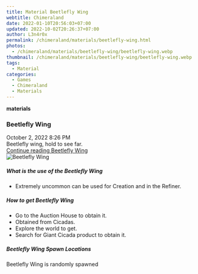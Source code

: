 ```yaml
---
title: Material Beetlefly Wing
webtitle: Chimeraland
date: 2022-01-10T20:56:03+07:00
updated: 2022-10-02T20:26:37+07:00
author: L3n4r0x
permalink: /chimeraland/materials/beetlefly-wing.html
photos:
  - /chimeraland/materials/beetlefly-wing/beetlefly-wing.webp
thumbnail: /chimeraland/materials/beetlefly-wing/beetlefly-wing.webp
tags:
  - Material
categories:
  - Games
  - Chimeraland
  - Materials
---
```


<section id="bootstrap-wrapper">
  <link
    rel="stylesheet"
    href="https://cdn.statically.io/gh/dimaslanjaka/Web-Manajemen/40ac3225/css/bootstrap-4.5-wrapper.css"
  />
  <div
    class="row g-0 border rounded overflow-hidden flex-md-row mb-4 shadow-sm position-relative"
  >
    <div class="col p-4 d-flex flex-column position-static">
      <strong class="d-inline-block mb-2 text-success">materials</strong>
      <h3 class="mb-0">Beetlefly Wing</h3>
      <div class="mb-1 text-muted">October 2, 2022 8:26 PM</div>
      <div class="mb-2 border p-1">Beetlefly wing, hold to see far.</div>
      <a
        href="/chimeraland/materials/beetlefly-wing.html"
        class="stretched-link d-none"
        >Continue reading Beetlefly Wing</a
      >
    </div>
    <div class="col-auto d-none d-lg-block">
      <img
        src="/chimeraland/materials/beetlefly-wing/beetlefly-wing.webp"
        alt="Beetlefly Wing"
      />
    </div>
  </div>
  <div class="row">
    <div class="col-lg-6 col-12 mb-2">
      <div class="card">
        <div class="card-body">
          <h5 class="card-title">What is the use of the Beetlefly Wing</h5>
          <div class="card-text">
            <ul>
              <li>
                Extremely uncommon can be used for Creation and in the Refiner.
              </li>
            </ul>
          </div>
        </div>
      </div>
    </div>
    <div class="col-lg-6 col-12 mb-2">
      <div class="card">
        <div class="card-body">
          <h5 class="card-title">How to get Beetlefly Wing</h5>
          <div class="card-text">
            <ul>
              <li>Go to the Auction House to obtain it.</li>
              <li>Obtained from Cicadas.</li>
              <li>Explore the world to get.</li>
              <li>Search for Giant Cicada product to obtain it.</li>
            </ul>
          </div>
        </div>
      </div>
    </div>
    <div class="col-12 mb-2">
      <h5>Beetlefly Wing Spawn Locations</h5>
      <p>Beetlefly Wing is randomly spawned</p>
    </div>
  </div>
</section>